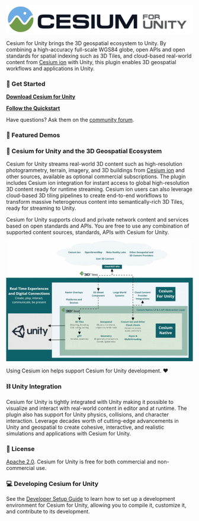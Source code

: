 [![Cesium for Unity Logo](Documentation~/images/Cesium_for_Unity-Logo-WhiteBGH.jpg)](https://cesium.com/)

Cesium for Unity brings the 3D geospatial ecosystem to Unity. By combining a high-accuracy full-scale WGS84 globe, open APIs and open standards for spatial indexing such as 3D Tiles, and cloud-based real-world content from [Cesium ion](https://cesium.com/cesium-ion) with Unity, this plugin enables 3D geospatial workflows and applications in Unity.

### :rocket: Get Started

**[Download Cesium for Unity](https://github.com/CesiumGS/cesium-unity/releases)**

**[Follow the Quickstart](https://cesium.com/learn/unity/unity-quickstart/)**

Have questions? Ask them on the [community forum](https://community.cesium.com/c/cesium-for-unity).

### :clap: Featured Demos


### :house_with_garden: Cesium for Unity and the 3D Geospatial Ecosystem

Cesium for Unity streams real-world 3D content such as high-resolution photogrammetry, terrain, imagery, and 3D buildings from [Cesium ion](https://cesium.com/cesium-ion) and other sources, available as optional commercial subscriptions. The plugin includes Cesium ion integration for instant access to global high-resolution 3D content ready for runtime streaming. Cesium ion users can also leverage cloud-based 3D tiling pipelines to create end-to-end workflows to transform massive heterogenous content into semantically-rich 3D Tiles, ready for streaming to Unity.

Cesium for Unity supports cloud and private network content and services based on open standards and APIs. You are free to use any combination of supported content sources, standards, APIs with Cesium for Unity.

![Cesium for Unity Architecture](Documentation~/images/Cesium_for_Unity_Architecture.jpg)

Using Cesium ion helps support Cesium for Unity development. :heart:

### :chains: Unity Integration

Cesium for Unity is tightly integrated with Unity making it possible to visualize and interact with real-world content in editor and at runtime. The plugin also has support for Unity physics, collisions, and character interaction. Leverage decades worth of cutting-edge advancements in Unity and geospatial to create cohesive, interactive, and realistic simulations and applications with Cesium for Unity.

### :green_book: License

[Apache 2.0](http://www.apache.org/licenses/LICENSE-2.0.html). Cesium for Unity is free for both commercial and non-commercial use.

### :computer: Developing Cesium for Unity

See the [Developer Setup Guide](Documentation~/developer-setup.md) to learn how to set up a development environment for Cesium for Unity, allowing you to compile it, customize it, and contribute to its development.

<!--
## :computer: Building Cesium for Unity

### Prerequisites

* CMake v3.15 or later
* [.NET SDK v7.0.100-preview.7 or later](https://dotnet.microsoft.com/en-us/download/dotnet/7.0)
* If you're using Visual Studio, you need Visual Studio 2022 v17.2 or later. The original release of Visual Studio 2022 is too old, so make sure yours has been updated.
* Unity 2021.3.2f1 (latest version of Unity 2021 LTS recommended)
* On Windows, support for long file paths must be enabled, or you are likely to see build errors. See [Maximum Path Length Limitation](https://learn.microsoft.com/en-us/windows/win32/fileio/maximum-file-path-limitation?tabs=registry#enable-long-paths-in-windows-10-version-1607-and-later).

The built Cesium for Unity Assembly will run on much older versions of .NET, including the version of Mono included in Unity. However, these very recent versions are required for the C#<->C++ interop code generator (Reinterop).

To make sure things are set up correctly, open a command-prompt (PowerShell is a good choice on Windows) and run:

* `dotnet --version` and verify that it reports 7.0 or later
* `cmake --version` and verify that it reports 3.15 or later

### Setting up the development environment

Clone the [`cesium-unity-samples`](https://github.com/CesiumGS/cesium-unity-samples) (game) project anywhere you like:

```
git clone --recurse-submodules git@github.com:CesiumGS/cesium-unity-samples.git
```

Then, clone the `cesium-unity` (plugin) project to a folder named `com.cesium.unity` inside its `Packages` folder:

```
cd cesium-unity-samples/Packages
git clone --recurse-submodules git@github.com:CesiumGS/cesium-unity.git com.cesium.unity
```

Be sure to also clone the submodules. If you forgot the `--recurse-submodules` option when you cloned, run `git submodule update --init --recursive` inside the `com.cesium.unity` folder.

## Reinterop

Reinterop is a Roslyn (C# compiler) source generator that is automatically invoked by Unity while compiling the Cesium for Unity C# code, and generates C# <-> C++ interop layer.

To build Reinterop and publish it to Cesium for Unity's `Assets` directory, run the following from the `Packages/com.cesium.unity` directory:

```
dotnet publish Reinterop~ -o .
```

This should be repeated if you modify Reinterop, or if you pull new changes that modify it.

## Build for the Editor

To start the Cesium for Unity build process, open the `cesium-unity-samples` project in the Unity Editor. Unity will automatically compile the Cesium for Unity C# source code, invoking Reinterop along the way to generate the C# and C++ source code.

At this point, you can open the sample scene and you will see GameObjects with Cesium3DTileset and other Cesium behaviors attached to them. However, the Cesium functionality will not actually work yet. Instead, you'll see errors like this in the console:

```
DllNotFoundException: CesiumForUnityNative assembly:<unknown assembly> type:<unknown type> member:(null)
NotImplementedException: The native implementation is missing so OnValidate cannot be invoked.
```

This is because the C++ code has not yet been compiled. To compile the C++ code for use in the Editor, run:

```
cd cesium-unity-samples/Packages/com.cesium.unity/native~
cmake -B build -S . -DCMAKE_BUILD_TYPE=Debug
cmake --build build -j14 --target install --config Debug
```

The `-j14` tells CMake to build using 14 threads. A higher or lower number may be more suitable for your system.

To build a release build, use these commands instead:

```
cd cesium-unity-samples/Packages/com.cesium.unity/native~
cmake -B build -S . -DCMAKE_BUILD_TYPE=RelWithDebInfo
cmake --build build -j14 --target install --config RelWithDebInfo
```

Once this build/install completes, Cesium for Unity should work the next time Unity loads Cesium for Unity. You can get it to do so by either restarting the Editor, or by making a small change to any Cesium for Unity script (.cs) file in `Packages/com.cesium.unity/Runtime`.

## Building and Running Games

When you build and run a standalone game (i.e. with File -> Build Settings... or File -> Build and Run in the Unity Editor), Unity will automatically compile Cesium for Unity for the target platform. Then, by hooking into Unity build events, Cesium for Unity will build the corresponding native code for that platform by running CMake on the command-line. This can take a few minutes, and during that time Unity's progress bar will display a message stating the location of the build log file.

You can view build progress on Windows using the following PowerShell command:

```
cd cesium-unity-samples/Packages/com.cesium.unity
Get-Content -Path native~/build-Standalone/build.log -Wait
```

Replace `build-Standalone` with the name of the log file from the progress window.

Or on Linux or macOS:

```
cd cesium-unity-samples/Packages/com.cesium.unity
tail -f native~/build-Standalone/build.log
```

If the log indicates that CMake cannot be found, make sure it is installed and in your path. Restarting Unity to pick up path changes may help. If all else fails, change `"cmake"` in `CompileCesiumForUnityNative.cs` to the full path of your CMake executable.

## Running the Samples

The cesium-unity-samples project has several scenes that help you to quickly get running with Cesium for Unity. Go to File -> Open Scene and navigate to the `Scenes` directory.

## Adding Cesium for Unity to a New Project

1. Cesium for Unity has only been tested with the Universal Render Pipeline (URP), so use that for best results. Others _may_ work.
2. To install Cesium for Unity into your project, clone the `cesium-unity` repo into your project's `Packages/com.cesium.unity` directory and build it as above.
3. Change the Editor camera settings to accomodate globe-sized view distances. Disable "Dynamic Clipping" and set the near plane to 1 and the far plane to 1000000 (1 million). You may want to increase the maximum speed as well, to perhaps 200 or so.
    ![Camera Settings](Documentation~/images/CameraSettings.png)
4. Set the near and far planes for any cameras in your level as well.
5. Add a new empty GameObject to your scene and name it "Cesium".
6. Add a new `Cesium Georeference` component to the "Cesium" game object. By setting the Longitude, Latitude, and Height properties on this object, you define the position on the globe that becomes the center of the Unity world.
7. Add another new GameObject as a _child_ of the "Cesium" game object, and name it "Cesium World Terrain".
8. Add a new "Cesium 3D Tileset" component to the "Cesium World Terrain" game object and set the following properties:
    * Set the "Opaque Material" to "CesiumDefaultTilesetMaterial". This step will not be necessary in the future, but failing to do so at the moment may lead to a crash.
    * Set the "Ion Asset ID" to 1.
    * Set the "Ion Access Token" to a valid token for Cesium World Terrain from your Cesium ion account. At this point Cesium World Terrain should appear, but it will be all white.
9. Add a new "Cesium Ion Raster Overlay" component to the "Cesium World Terrain" game object and set the following properties:
    * Set the "Ion Asset ID" to 2.
    * Set the "Ion Access Token" to a valid Cesium ion token; the one from above is likely to work. At this point, the terrain surface should become textured.

## :goggles: Running Cesium for Unity on Quest 2

1. Open the Cesium Unity Samples project.
2. Open the Quest 2 Demo scene.
3. Go to File -> Build Settings and change the platform to Android.
3. Also in the Build Settings, click Add Open Scenes and remove the original Sample Scene.
4. Go to Player Settings, and in XR Plug-in Management, go to the Android section and check OpenXR.
5. Finally, in the Build Settings, click Build And Run to build an APK.

## Packaging Cesium for Unity

To create a release package of Cesium for Unity, suitable to be installed with the Unity Package Manager, do the following (adjust the Unity path for your system):

```
$ENV:UNITY="C:\Program Files\Unity\Hub\Editor\2021.3.13f1\Editor\Unity.exe"
start -FilePath $ENV:UNITY -ArgumentList "-batchmode -quit -createProject c:\cesium\CesiumForUnityBuildProject" -wait
cd c:\cesium\CesiumForUnityBuildProject\Packages
git clone --recurse-submodules git@github.com:CesiumGS/cesium-unity.git com.cesium.unity
cd com.cesium.unity
dotnet publish Reinterop~ -o .
dotnet run --project Build~
```

On success, the built .tar.gz package is found in the root directory of the project (e.g. `c:\cesium\CesiumForUnityBuildProject`).

### :green_book:License

[Apache 2.0](http://www.apache.org/licenses/LICENSE-2.0.html). Cesium for Unity is free to use for both commercial and non-commercial use.

-->
